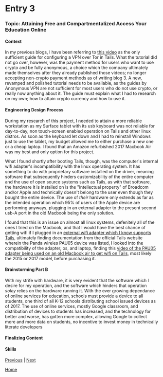 # Entry 3

### Topic: Attaining Free and Compartmentalized Access Your Education Online

#### Context
  In my previous blogs, I have been referring to [this video](https://www.youtube.com/watch?v=c0GMU7sVECI) as the only sufficient guide for configuring a VPN over Tor in Tails. What the tutorial did not go over, however, was the payment method for users who want to use crypto and be fully anonymous, a choice which the company ultimately made themselves after they already published those videos; no longer accepting non-crypto payment methods as of writing blog 3. A new, revamped and polished tutorial needs to be available, as the guides by Anonymous VPN are not sufficient for most users who do not use crypto, or really now anything about it. The guide must explain what I had to research on my own; how to attain crypto currency and how to use it.

#### Engineering Design Process
  During my research of this project, I needed to attain a more reliable workstation as my Surface tablet with its usb keyboard was not reliable for day-to-day, non touch-screen enabled operation on Tails and other linux distros. As soon as the keyboard let down and I had to reinstall Windows just to use the tablet, my budget allowed me to either purchase a new one or a cheap laptop. I found that an Amazon refurbished 2017 Macbook Air was my best and only option for this project. 

  What I found shortly after booting Tails, though, was the computer's internal wifi adapter's incompatibility with the linux operating system. It has something to do with proprietary software installed on the driver, meaning software that subsequently hinders customizability of the entire computer and the use of open source systems such as Tails, as with that software, the hardware it is installed on is the "intellectual property" of Broadcom and/or Apple and technically doesn't belong to the user even though they bought the entire device. The use of *their* hardware only extends as far as the intended operation which 95% of users of the Apple device are performing anyways, plugging in an external adapter to the present second usb-A port in the old Macbook being the only solution. 
  
  I found that this is an issue on almost all linux systems, defenitely all of the ones I tried on the Macbook, and that I would have the best chance of getting wifi if I plugged in an [external wifi adapter which I know supports Tails,](https://tails.net/doc/anonymous_internet/no-wifi/index.en.html) ultimately finding documentation from the official Tails website wherein the Panda wireles PAU05 device was listed, I looked into the compatibility of the adapter, os, and laptop, finding this [video of the PAU05 adapter being used on an old Macbook air to get wifi on Tails,](https://www.youtube.com/watch?v=vUNALbMQ_RM) most likely the 2015 or 2017 model, before purchasing it.

#### Brainstorming Part B
  With my strife with hardware, it is very evident that the software which I desire for my operation, and the software which hinders that operation *soley* relies on the hardware running it. With the ever growing dependance of online services for education, schools must provide a device to all students, one third of all K-12 schools distributing school issued devices as of 2017. The use of online services, mostly Google classroom, and distribution of devices to students has increased, and the technology for better and worse, has gotten more complex, allowing Google to collect more and more data on students, no incentive to invest money in technically literate developers 
  
#### Finalizing Content

#### Skills



[Previous](entry02.md) | [Next](entry04.md)

[Home](../README.md)
